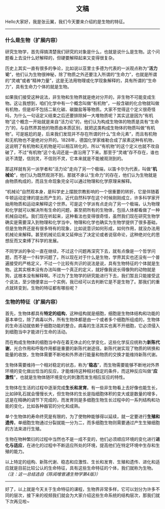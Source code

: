 <h2 align = "center">文稿</h2>

Hello大家好，我是张云翼，我们今天要来介绍的是生物的特征。

---

### 什么是生物（扩展内容）

研究生物学，首先得搞清楚我们研究的对象是什么，也就是说什么是生物。这个问题看上去没什么好解释的，但硬要解释起来又变得很复杂。

历史上其实一直有很多的争论，比如说以亚里士多德为代表的一派观点称为“**活力论**”，他们认为生物很神秘，除了物质之外还要注入所谓的“生命力”，也就是所谓的“灵魂”或者“精神力量”，这是无法用物理或化学现象解释的，具有所谓的“生命力”，具有生命力个体的就是生物。

如果我们接受这种说法，非生物和生物界就是绝对分开的，非生物不可能变成生物。这让我想到，咱们化学中有一个概念叫做“有机物”，一般含碳的化合物就叫做有机物，但是却不包括二氧化碳、碳酸盐等等物质。大家不觉得这个定义很奇怪吗，为什么一句话定义结束之后还要排除掉一大堆物质呢？其实这是因为“有机物”这个概念一开始就是来自“活力论”的，他们认为构成生物体的物质是具有“生命力”的，与自然界其他的物质由本质区别，就把这类构成生物体的物质叫做“有机物”。可是尴尬的是，后来我们发现并不存在所谓的什么“生命元素”，而且有机物和无机物也不是绝对分开的。1828年，德国化学家维勒合成了尿素这种有机物，这说明了有机物和无机物是可以相互转化的，所以“有机物”的这个定义也就不攻自破了，不过“有机物”这个名词还是一直沿用了下来。那至于“灵魂”存不存在，谁也说不清楚，信则灵，不信则不灵，它本来就是不能被观测到的。

那这样就有另一派学者和“活力论”走向了另一个极端，以笛卡尔为代表，叫做“**机械论**”，他们认为既然观测不到，那就不承认“生命力”的存在，他们认为生物就是由物质构成的，而且生命现象完全可以通过物理和化学原理来解释。

“机械论”自然观本身，是科学史上摆脱宗教影响的一个很重要的转折，它是伴随着牛顿运动定律的提出而产生的，近代自然科学在这个时候刚刚成立，许多科学家开始用物质和运动来解释这个世界。可是这个学派有点走向了另一个极端，认为物理和化学就可以解决所有生命的问题，甚至把所有的生物体，包括人体都看做了一种机械自动机。我们现在听起来，这种看法也变得很奇怪，虽然我们现在研究生物学确实是需要深入到物理和化学当中，物理和化学也确实为生物学提供了很多基础，但是生物界还是有很多特有的现象，比如说意识如何形成，如何作用，就没办法用机械论来解释。甚至机械论后来又延伸出了决定论或者说宿命论，这种绝对化的思想反而又束缚了科学的发展。

不同学派的争论一直在继续，不过这个问题再深究下去，就有点像是一个哲学问题，而不是一个科学问题了。所以现在对于什么是生物，学界其实也还没有一个普遍接受的严格定义，不过一个比较有共识的说法是说，具有生物特征的个体就是生物。这其实根本没有办法叫做一个真正的定义，就好像我说长得像狗的动物就是狗，这根本没有解释啊。不过为了生物学的研究能进行下去，我们暂且只能接受这个说法，至少随便拿出一个实例，我已经可以去判断它是不是生物了。那我们的重点就转变到，生物的特征都有哪些呢？

### 生物的特征（扩展内容）

首先，生物体都具有**特定的组构**，这种组构就是细胞，细胞是生物体结构和功能的基本单位，除了病毒以外，所有生物体都是由一个或者多个细胞所组成的，生物体的生命活动就依赖于细胞功能的整合。病毒的生活其实也离不开细胞，它必须侵入到细胞当中才能进行生命的活动。

而在构成生物体的细胞当中存在着无休止的化学变化，这些化学反应统称为**新陈代谢**，光合作用和呼吸作用都是重要的新陈代谢途径。新陈代谢实现了物质的转换和能量的收放，生物体需要不断地和外界进行能量和物质的交换才能维持新陈代谢。

生物体需要维持一个相对稳定的状态，称为“**稳态**”，而生物需要能够不断地对外界环境的变化做出恰当的反应，才能维持这种相对稳定的条件，而这种反应叫做“**应激性**”，也就是生物体随环境变化的刺激而发生相应反应的特性。

生物体在生活的过程中逐渐完成**生长和发育**。有一些非生物看上去好像也能生长，比如钟乳石就会慢慢长大，但生物体的生长是指细胞体积的变大或是数量的增多，这是在精确的调节下完成的，而发育则是多细胞生物生长过程中的一系列结构和功能的变化，比如各种器官的分化和成熟。

单个生物体的寿命终究是有限的，为了使物种能够得以延续，就一定要进行**生殖和遗传**。单细胞生物通过分裂就能一分为二，而多细胞生物则需要通过产生生殖细胞的方法来进行生殖。

生物在物种繁衍的过程中当然也不是一成不变的，他们必须顺应环境的变化进行**进化与适应**，在进化的过程中不断适应所处的环境，提高他们在特定环境中生存和生殖的能力。

以上特定的组构、新陈代谢、稳态和应激性、生长和发育、生殖和遗传、进化和适应就是目前比较公认的生命特征，具有这些生命特征的个体，我们就称为生物。*（注：这一总结选自《陈阅增普通生物学第4版》）*

---

好了，以上就是今天关于生命特征的课程，生物界非常多样，它可以划分为许多不同的层次，接下来的视频我们就会为大家介绍这些生命系统的结构层次，那我们就下次再见啦~